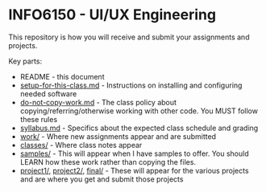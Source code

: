 # INFO6150 - UI/UX Engineering

This repository is how you will receive and submit your assignments and projects.

Key parts:

- README - this document
- [setup-for-this-class.md](setup-for-this-class.md) - Instructions on installing and configuring needed software
- [do-not-copy-work.md](do-not-copy-work.md) - The class policy about copying/referring/otherwise working with other code. You MUST follow these rules
- [syllabus.md](syllabus.md) - Specifics about the expected class schedule and grading
- [work/](work/) - Where new assignments appear and are submitted
- [classes/](classes/) - Where class notes appear
- [samples/](samples/) - This will appear when I have samples to offer. You should LEARN how these work rather than copying the files.
- [project1/](project1/), [project2/](project2/), [final/](final/) - These will appear for the various projects and are where you get and submit those projects



